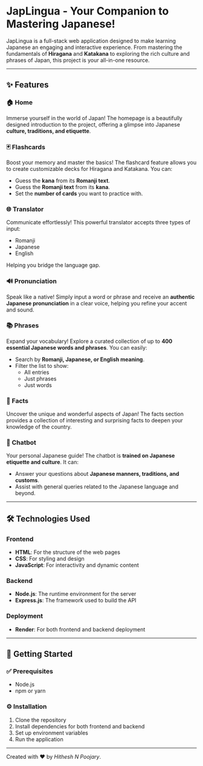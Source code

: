 # JapLingua - Your Companion to Mastering Japanese!  

JapLingua is a full-stack web application designed to make learning Japanese an engaging and interactive experience. From mastering the fundamentals of **Hiragana** and **Katakana** to exploring the rich culture and phrases of Japan, this project is your all-in-one resource.  

---

## ✨ Features  

### 🏠 Home  
Immerse yourself in the world of Japan! The homepage is a beautifully designed introduction to the project, offering a glimpse into Japanese **culture, traditions, and etiquette**.  

### 🃏 Flashcards  
Boost your memory and master the basics! The flashcard feature allows you to create customizable decks for Hiragana and Katakana. You can:  
- Guess the **kana** from its **Romanji text**.  
- Guess the **Romanji text** from its **kana**.  
- Set the **number of cards** you want to practice with.  

### 🌐 Translator  
Communicate effortlessly! This powerful translator accepts three types of input:  
- Romanji  
- Japanese  
- English  

Helping you bridge the language gap.  

### 🔊 Pronunciation  
Speak like a native! Simply input a word or phrase and receive an **authentic Japanese pronunciation** in a clear voice, helping you refine your accent and sound.  

### 📚 Phrases  
Expand your vocabulary! Explore a curated collection of up to **400 essential Japanese words and phrases**. You can easily:  
- Search by **Romanji, Japanese, or English meaning**.  
- Filter the list to show:  
  - All entries  
  - Just phrases  
  - Just words  

### 🎌 Facts  
Uncover the unique and wonderful aspects of Japan! The facts section provides a collection of interesting and surprising facts to deepen your knowledge of the country.  

### 🤖 Chatbot  
Your personal Japanese guide! The chatbot is **trained on Japanese etiquette and culture**. It can:  
- Answer your questions about **Japanese manners, traditions, and customs**.  
- Assist with general queries related to the Japanese language and beyond.  

---

## 🛠️ Technologies Used  

### Frontend  
- **HTML**: For the structure of the web pages  
- **CSS**: For styling and design  
- **JavaScript**: For interactivity and dynamic content

### Backend  
- **Node.js**: The runtime environment for the server  
- **Express.js**: The framework used to build the API  

### Deployment  
- **Render**: For both frontend and backend deployment  

---

## 🚀 Getting Started  

### ✅ Prerequisites  
- Node.js  
- npm or yarn  

### ⚙️ Installation  
1. Clone the repository  
2. Install dependencies for both frontend and backend  
3. Set up environment variables  
4. Run the application  

---

Created with ❤️ by *Hithesh N Poojary*.  
